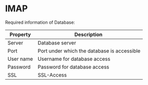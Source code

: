 # IMAP

Required information of Database:

| Property  | Description                                 |
| --------- | ------------------------------------------- |
| Server    | Database server                             |
| Port      | Port under which the database is accessible |
| User name | Username for database access                |
| Password  | Password for database access                |
| SSL       | SSL-Access                                  |

